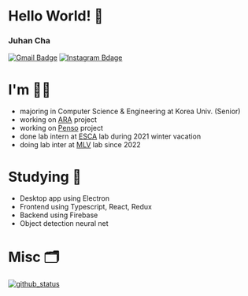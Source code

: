 # Hello World! 👋

### Juhan Cha
[![Gmail Badge](https://img.shields.io/badge/-Gmail-d14836?style=flat-square&logo=Gmail&logoColor=white&link=mailto:hanchaa@gmail.com)](mailto:hanchaa@gmail.com)
[![Instagram Bdage](https://img.shields.io/badge/instagram-e4405f?style=flat-square&logo=instagram&logoColor=white&link=https://www.instagram.com/juhan_dev/)](https://www.instagram.com/juhan_dev)

# I'm 🙋‍♂️
- majoring in Computer Science & Engineering at Korea Univ. (Senior)
- working on [ARA](https://github.com/ARA-developer/ARA) project
- working on [Penso](https://github.com/PensoTeam) project
- done lab intern at [ESCA](https://esca.korea.ac.kr) lab during 2021 winter vacation
- doing lab inter at [MLV](https://mlv.korea.ac.kr) lab since 2022

# Studying 📖
- Desktop app using Electron
- Frontend using Typescript, React, Redux
- Backend using Firebase
- Object detection neural net

# Misc 🗂
[![github_status](https://github-readme-stats.vercel.app/api?username=hanchaa&show_icons=true)](https://github.com/hanchaa)
